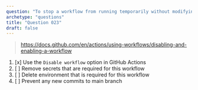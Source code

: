 ```yaml
---
question: "To stop a workflow from running temporarily without modifying the source code You should"
archetype: "questions"
title: "Question 023"
draft: false
---
```



> https://docs.github.com/en/actions/using-workflows/disabling-and-enabling-a-workflow
1. [x] Use the `Disable workflow` option in GitHub Actions
1. [ ] Remove secrets that are required for this workflow
1. [ ] Delete environment that is required for this workflow
1. [ ] Prevent any new commits to main branch
